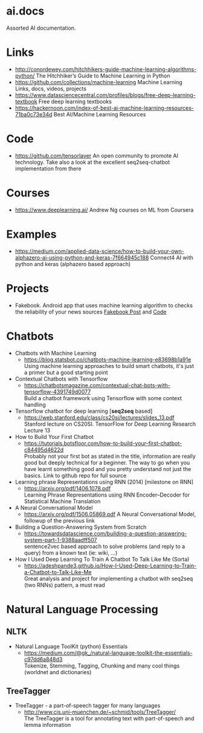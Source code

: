 # ai.docs
Assorted AI documentation.


# Links
- http://conordewey.com/hitchhikers-guide-machine-learning-algorithms-python/ The Hitchhiker’s Guide to Machine Learning in Python
- https://github.com/collections/machine-learning Machine Learning Links, docs, videos, projects
- https://www.datasciencecentral.com/profiles/blogs/free-deep-learning-textbook Free deep learning textbooks
- https://hackernoon.com/index-of-best-ai-machine-learning-resources-71ba0c73e34d Best AI/Machine Learning Resources

# Code
- https://github.com/tensorlayer An open community to promote AI technology. Take also a look at the excellent seq2seq-chatbot implementation from there

# Courses
- https://www.deeplearning.ai/ Andrew Ng courses on ML from Coursera

# Examples
- https://medium.com/applied-data-science/how-to-build-your-own-alphazero-ai-using-python-and-keras-7f664945c188 Connect4 AI with python and keras (alphazero based approach)

# Projects
- Fakebook. Android app that uses machine learning algorithm to checks the reliability of your news sources 
  [Fakebook Post](https://devpost.com/software/fakebook-uk8m09) and
  [Code](https://github.com/hi2nithya/FakeBook)

# Chatbots
- Chatbots with Machine Learning
  - https://blog.statsbot.co/chatbots-machine-learning-e83698b1a91e<br>
    Using machine learning approaches to build smart chatbots, it's just a primer but a good starting point
- Contextual Chatbots with Tensorflow
  - https://chatbotsmagazine.com/contextual-chat-bots-with-tensorflow-4391749d0077<br>
    Build a chatbot framework using Tensorflow with some context handling
- Tensorflow chatbot for deep learning [**seq2seq** based]
  - https://web.stanford.edu/class/cs20si/lectures/slides_13.pdf<br>
    Stanford lecture on CS20SI. TensorFlow for Deep Learning Research Lecture 13
- How to Build Your First Chatbot
  - https://tutorials.botsfloor.com/how-to-build-your-first-chatbot-c84495d4622d<br>
    Probably not your first bot as stated in the title, information are really good but deeply technical for a beginner.
    The way to go when you have learnt something good and you pretty understand not just the basics. Link to github repo for full source
- Learning phrase Representations using RNN (2014) [milestone on RNN]
  - https://arxiv.org/pdf/1406.1078.pdf<br>
    Learning Phrase Representations using RNN Encoder–Decoder for Statistical Machine Translation
- A Neural Conversational Model
  - https://arxiv.org/pdf/1506.05869.pdf
    A Neural Conversational Model, followup of the previous link
- Building a Question-Answering System from Scratch
  - https://towardsdatascience.com/building-a-question-answering-system-part-1-9388aadff507<br>
    sentence2vec based approach to solve problems (and reply to a query) from a known text (ie: wiki, ...)
- How I Used Deep Learning To Train A Chatbot To Talk Like Me (Sorta)
  - https://adeshpande3.github.io/How-I-Used-Deep-Learning-to-Train-a-Chatbot-to-Talk-Like-Me<br>
    Great analysis and project for implementing a chatbot with seq2seq (two RNNs) pattern, a must read

# Natural Language Processing
## NLTK
- Natural Language ToolKit (python) Essentials
  - https://medium.com/@gk_/natural-language-toolkit-the-essentials-c97dd6a848d3<br>
    Tokenize, Stemming, Tagging, Chunking and many cool things (worldnet and dictionaries)
## TreeTagger
- TreeTagger - a part-of-speech tagger for many languages
  - http://www.cis.uni-muenchen.de/~schmid/tools/TreeTagger/<br>
    The TreeTagger is a tool for annotating text with part-of-speech and lemma information
